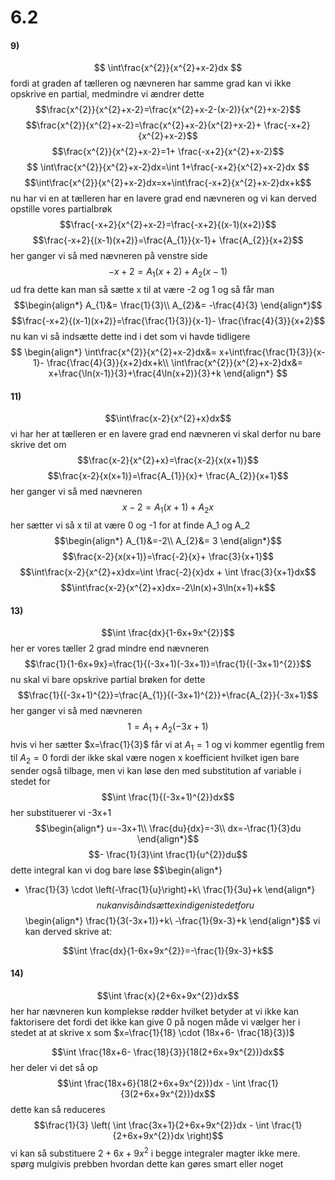 
# 6.2
#### 9)
$$
\int\frac{x^{2}}{x^{2}+x-2}dx
$$
fordi at graden af tælleren og nævneren har samme grad kan vi ikke opskrive en partial, medmindre vi ændrer dette
$$\frac{x^{2}}{x^{2}+x-2}=\frac{x^{2}+x-2-(x-2)}{x^{2}+x-2}$$
$$\frac{x^{2}}{x^{2}+x-2}=\frac{x^{2}+x-2}{x^{2}+x-2}+ \frac{-x+2}{x^{2}+x-2}$$
$$\frac{x^{2}}{x^{2}+x-2}=1+ \frac{-x+2}{x^{2}+x-2}$$
$$
\int\frac{x^{2}}{x^{2}+x-2}dx=\int 1+\frac{-x+2}{x^{2}+x-2}dx
$$
$$\int\frac{x^{2}}{x^{2}+x-2}dx=x+\int\frac{-x+2}{x^{2}+x-2}dx+k$$
nu har vi en at tælleren har en lavere grad end nævneren og vi kan derved opstille vores partialbrøk
$$\frac{-x+2}{x^{2}+x-2}=\frac{-x+2}{(x-1)(x+2)}$$
$$\frac{-x+2}{(x-1)(x+2)}=\frac{A_{1}}{x-1}+ \frac{A_{2}}{x+2}$$
her ganger vi så med nævneren på venstre side
$$-x+2=A_{1}(x+2)+A_{2}(x-1)$$
ud fra dette kan man så sætte x til at være -2 og 1 og så får man
$$\begin{align*}
A_{1}&= \frac{1}{3}\\
A_{2}&= -\frac{4}{3}
\end{align*}$$
$$\frac{-x+2}{(x-1)(x+2)}=\frac{\frac{1}{3}}{x-1}- \frac{\frac{4}{3}}{x+2}$$
nu kan vi så indsætte dette ind i det som vi havde tidligere
$$
\begin{align*}
\int\frac{x^{2}}{x^{2}+x-2}dx&= x+\int\frac{\frac{1}{3}}{x-1}- \frac{\frac{4}{3}}{x+2}dx+k\\
\int\frac{x^{2}}{x^{2}+x-2}dx&= x+\frac{\ln(x-1)}{3}+\frac{4\ln(x+2)}{3}+k
\end{align*}
$$


#### 11)

$$\int\frac{x-2}{x^{2}+x}dx$$
vi har her at tælleren er en lavere grad end nævneren
vi skal derfor nu bare skrive det om
$$\frac{x-2}{x^{2}+x}=\frac{x-2}{x(x+1)}$$
$$\frac{x-2}{x(x+1)}=\frac{A_{1}}{x}+ \frac{A_{2}}{x+1}$$
her ganger vi så med nævneren
$$x-2=A_{1}(x+1)+A_{2}x$$
her sætter vi så x til at være 0 og -1 for at finde A_1 og A_2
$$\begin{align*}
A_{1}&=-2\\
A_{2}&= 3
\end{align*}$$
$$\frac{x-2}{x(x+1)}=\frac{-2}{x}+ \frac{3}{x+1}$$
$$\int\frac{x-2}{x^{2}+x}dx=\int \frac{-2}{x}dx + \int \frac{3}{x+1}dx$$
$$\int\frac{x-2}{x^{2}+x}dx=-2\ln(x)+3\ln(x+1)+k$$


#### 13)
$$\int \frac{dx}{1-6x+9x^{2}}$$
her er vores tæller 2 grad mindre end nævneren
$$\frac{1}{1-6x+9x}=\frac{1}{(-3x+1)(-3x+1)}=\frac{1}{(-3x+1)^{2}}$$
nu skal vi bare opskrive partial brøken for dette
$$\frac{1}{(-3x+1)^{2}}=\frac{A_{1}}{(-3x+1)^{2}}+\frac{A_{2}}{-3x+1}$$
her ganger vi så med nævneren
$$1=A_{1}+A_{2}(-3x+1)$$
hvis vi her sætter $x=\frac{1}{3}$ får vi at $A_{1}=1$  og vi kommer egentlig frem til $A_{2}=0$ fordi der ikke skal være nogen x koefficient hvilket igen bare sender også tilbage, men vi kan løse den med substitution af variable i stedet for
$$\int \frac{1}{(-3x+1)^{2}}dx$$
her substituerer vi -3x+1
$$\begin{align*}
u=-3x+1\\
\frac{du}{dx}=-3\\
dx=-\frac{1}{3}du
\end{align*}$$
$$- \frac{1}{3}\int \frac{1}{u^{2}}du$$
dette integral kan vi dog bare løse
$$\begin{align*}
- \frac{1}{3} \cdot \left(-\frac{1}{u}\right)+k\\
\frac{1}{3u}+k
\end{align*}$$
nu kan vi så indsætte x ind igen i stedet for u
$$\begin{align*}
\frac{1}{3(-3x+1)}+k\\
-\frac{1}{9x-3}+k
\end{align*}$$
vi kan derved skrive at:

$$\int \frac{dx}{1-6x+9x^{2}}=-\frac{1}{9x-3}+k$$


#### 14)
$$\int \frac{x}{2+6x+9x^{2}}dx$$
her har nævneren kun komplekse rødder hvilket betyder at vi ikke kan faktorisere det fordi det ikke kan give 0 på nogen måde
vi vælger her i stedet at at skrive x som $x=\frac{1}{18} \cdot (18x+6- \frac{18}{3})$

$$\int \frac{18x+6- \frac{18}{3}}{18(2+6x+9x^{2})}dx$$
her deler vi det så op
$$\int \frac{18x+6}{18(2+6x+9x^{2})}dx - \int \frac{1}{3(2+6x+9x^{2})}dx$$
dette kan så reduceres
$$\frac{1}{3} \left( \int \frac{3x+1}{2+6x+9x^{2}}dx - \int \frac{1}{2+6x+9x^{2}}dx \right)$$
vi kan så substituere $2+6x+9x^{2}$ i begge integraler
magter ikke mere. spørg mulgivis prebben hvordan dette kan gøres smart eller noget